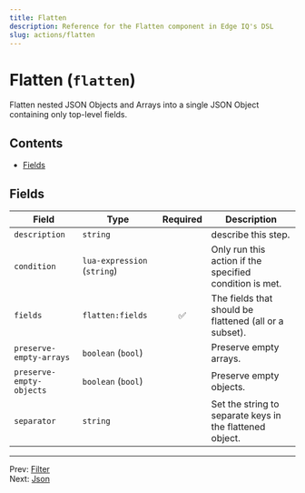 ```yaml
---
title: Flatten
description: Reference for the Flatten component in Edge IQ's DSL
slug: actions/flatten
---
```


# Flatten (`flatten`)

Flatten nested JSON Objects and Arrays into a single JSON Object containing only top-level fields.


## Contents

- [Fields](#fields)




## Fields


| Field | Type | Required | Description |
|---|---|:---:|---|
| `description` | `string` |  | describe this step. |
| `condition` | `lua-expression` (`string`) |  | Only run this action if the specified condition is met. |
| `fields` | `flatten:fields` | ✅ | The fields that should be flattened (all or a subset). |
| `preserve-empty-arrays` | `boolean` (`bool`) |  | Preserve empty arrays. |
| `preserve-empty-objects` | `boolean` (`bool`) |  | Preserve empty objects. |
| `separator` | `string` |  | Set the string to separate keys in the flattened object. |








---
Prev: [Filter](filter.md)  
Next: [Json](json.md)  
